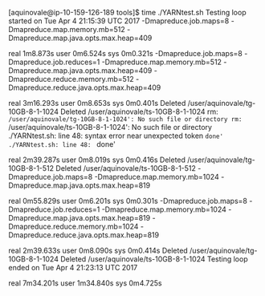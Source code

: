 [aquinovale@ip-10-159-126-189 tools]$ time ./YARNtest.sh 
Testing loop started on Tue Apr 4 21:15:39 UTC 2017
-Dmapreduce.job.maps=8 -Dmapreduce.map.memory.mb=512 -Dmapreduce.map.java.opts.max.heap=409



real	1m8.873s
user	0m6.524s
sys	0m0.321s
-Dmapreduce.job.maps=8 -Dmapreduce.job.reduces=1 -Dmapreduce.map.memory.mb=512 -Dmapreduce.map.java.opts.max.heap=409 -Dmapreduce.reduce.memory.mb=512 -Dmapreduce.reduce.java.opts.max.heap=409

real	3m16.293s
user	0m8.653s
sys	0m0.401s
Deleted /user/aquinovale/tg-10GB-8-1-1024
Deleted /user/aquinovale/ts-10GB-8-1-1024
rm: `/user/aquinovale/tg-10GB-8-1-1024': No such file or directory
rm: `/user/aquinovale/ts-10GB-8-1-1024': No such file or directory
./YARNtest.sh: line 48: syntax error near unexpected token `done'
./YARNtest.sh: line 48: `      done'


real	2m39.287s
user	0m8.019s
sys	0m0.416s
Deleted /user/aquinovale/tg-10GB-8-1-512
Deleted /user/aquinovale/ts-10GB-8-1-512
-Dmapreduce.job.maps=8 -Dmapreduce.map.memory.mb=1024 -Dmapreduce.map.java.opts.max.heap=819


real	0m55.829s
user	0m6.201s
sys	0m0.301s
-Dmapreduce.job.maps=8 -Dmapreduce.job.reduces=1 -Dmapreduce.map.memory.mb=1024 -Dmapreduce.map.java.opts.max.heap=819 -Dmapreduce.reduce.memory.mb=1024 -Dmapreduce.reduce.java.opts.max.heap=819

real	2m39.633s
user	0m8.090s
sys	0m0.414s
Deleted /user/aquinovale/tg-10GB-8-1-1024
Deleted /user/aquinovale/ts-10GB-8-1-1024
Testing loop ended on Tue Apr 4 21:23:13 UTC 2017

real	7m34.201s
user	1m34.840s
sys	0m4.725s


